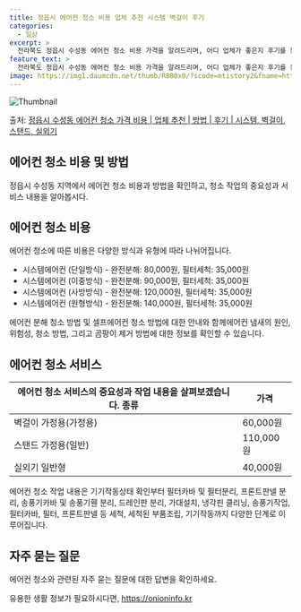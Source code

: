 ```yaml
---
title: 정읍시 에어컨 청소 비용 업체 추천 시스템 벽걸이 후기
categories:
  - 일상
excerpt: >
  전라북도 정읍시 수성동 에어컨 청소 비용 가격을 알려드리며, 어디 업체가 좋은지 후기를 통해 알아보겠습니다. 현재 글에서는 시스템, 벽걸이, 스탠드, 실외기 각각에 대해 청소 비용이 나와 있으니 참고하시면 되겠습니다. 에어컨 분해 청소 방법 보기 👈 클릭셀프 에어컨 청소 방법 보기👈 클릭정읍시 수성동 에어컨 청소 비용시스템에어컨 방식클리닝방식금액1way 방식에어컨 완전분해80,000원1way 방식에어컨 필터세척35,000원2way 방식에어컨 완전분해90,000원2way 방식에어컨 필터세척35,000원4way 방식에어컨 완전분해120,000원4way 방식에어컨 필터세척35,000원원형방식에어컨 완전분해140,000원원형방식에어컨 필터세척35,000원에어컨 청소 견적 샘플 보기 👈 클릭에어컨 냄새의 원인에어..
feature_text: >
  전라북도 정읍시 수성동 에어컨 청소 비용 가격을 알려드리며, 어디 업체가 좋은지 후기를 통해 알아보겠습니다. 현재 글에서는 시스템, 벽걸이, 스탠드, 실외기 각각에 대해 청소 비용이 나와 있으니 참고하시면 되겠습니다. 에어컨 분해 청소 방법 보기 👈 클릭셀프 에어컨 청소 방법 보기👈 클릭정읍시 수성동 에어컨 청소 비용시스템에어컨 방식클리닝방식금액1way 방식에어컨 완전분해80,000원1way 방식에어컨 필터세척35,000원2way 방식에어컨 완전분해90,000원2way 방식에어컨 필터세척35,000원4way 방식에어컨 완전분해120,000원4way 방식에어컨 필터세척35,000원원형방식에어컨 완전분해140,000원원형방식에어컨 필터세척35,000원에어컨 청소 견적 샘플 보기 👈 클릭에어컨 냄새의 원인에어..
image: https://img1.daumcdn.net/thumb/R800x0/?scode=mtistory2&fname=https%3A%2F%2Fblog.kakaocdn.net%2Fdn%2FbHbOeU%2FbtsHwqQUoQs%2FPc7SrkaDZQFXnjG6Zpqac1%2Fimg.webp
---
```


![Thumbnail](https://img1.daumcdn.net/thumb/R800x0/?scode=mtistory2&fname=https%3A%2F%2Fblog.kakaocdn.net%2Fdn%2FbHbOeU%2FbtsHwqQUoQs%2FPc7SrkaDZQFXnjG6Zpqac1%2Fimg.webp)

<p>출처: <a href="https://onioninfo.kr/entry/%EC%A0%95%EC%9D%8D%EC%8B%9C-%EC%88%98%EC%84%B1%EB%8F%99-%EC%97%90%EC%96%B4%EC%BB%A8-%EC%B2%AD%EC%86%8C-%EA%B0%80%EA%B2%A9-%EB%B9%84%EC%9A%A9-%EC%97%85%EC%B2%B4-%EC%B6%94%EC%B2%9C-%EB%B0%A9%EB%B2%95-%ED%9B%84%EA%B8%B0-%EC%8B%9C%EC%8A%A4%ED%85%9C-%EB%B2%BD%EA%B1%B8%EC%9D%B4-%EC%8A%A4%ED%83%A0%EB%93%9C-%EC%8B%A4%EC%99%B8%EA%B8%B0" rel="dofollow">정읍시 수성동 에어컨 청소 가격 비용 | 업체 추천 | 방법 | 후기 | 시스템, 벽걸이, 스탠드, 실외기</a> </p>

## 에어컨 청소 비용 및 방법

정읍시 수성동 지역에서 에어컨 청소 비용과 방법을 확인하고, 청소 작업의 중요성과 서비스 내용을 알아봅시다.

## 에어컨 청소 비용

에어컨 청소에 따른 비용은 다양한 방식과 유형에 따라 나뉘어집니다.

  * 시스템에어컨 (단일방식) - 완전분해: 80,000원, 필터세척: 35,000원
  * 시스템에어컨 (이중방식) - 완전분해: 90,000원, 필터세척: 35,000원
  * 시스템에어컨 (사방방식) - 완전분해: 120,000원, 필터세척: 35,000원
  * 시스템에어컨 (원형방식) - 완전분해: 140,000원, 필터세척: 35,000원

에어컨 분해 청소 방법 및 셀프에어컨 청소 방법에 대한 안내와 함께에어컨 냄새의 원인, 위험성, 청소 방법, 그리고 곰팡이 제거 방법에 대한
정보를 확인할 수 있습니다.

## 에어컨 청소 서비스

에어컨 청소 서비스의 중요성과 작업 내용을 살펴보겠습니다.  종류 | 가격  
---|---  
벽걸이 가정용(가정용) | 60,000원  
스탠드 가정용(일반) | 110,000원  
실외기 일반형 | 40,000원  
에어컨 청소 작업 내용은 기기작동상태 확인부터 필터카바 및 필터분리, 프론트판넬 분리, 송풍기카바 및 송풍기휀 분리, 드레인판 분리,
가대설치, 냉각핀 클리닝, 송풍기작업, 필터카바, 필터, 프론트판넬 등 세척, 세척된 부품조립, 기기작동까지 다양한 단계로 이루어집니다.

## 자주 묻는 질문

에어컨 청소와 관련된 자주 묻는 질문에 대한 답변을 확인하세요.

 

유용한 생활 정보가 필요하시다면, <a href="https://onioninfo.kr" rel="dofollow">https://onioninfo.kr</a>


